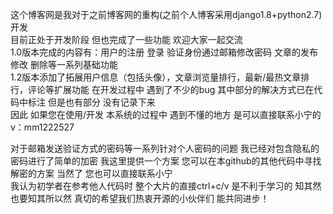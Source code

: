 这个博客网是我对于之前博客网的重构(之前个人博客采用django1.8+python2.7)开发  
目前正处于开发阶段 但也完成了一些功能 欢迎大家一起交流  
1.0版本完成的内容有：用户的注册 登录 验证身份通过邮箱修改密码 文章的发布 修改 删除等一系列基础功能  
1.2版本添加了拓展用户信息（包括头像），文章浏览量排行，最新/最热文章排行，评论等扩展功能
在开发过程中 遇到了不少的bug 其中部分的解决方式已在代码中标注 但是也有部分 没有记录下来  
因此 如果您在使用/开发 本系统的过程中 遇到不懂的地方 是可以直接联系小宁的 v：mm1222527  
  
  对于邮箱发送验证方式的密码等一系列针对个人密码的问题 我已经对包含隐私的密码进行了简单的加密 我这里提供一个方案 您可以在本github的其他代码中寻找解密的方案 当然了 您也可以直接联系小宁  
我认为初学者在参考他人代码时 整个大片的直接ctrl+c/v 是不利于学习的 知其然也要知其所以然 真切的希望我们热衷开源的小伙伴们 能共同进步！

